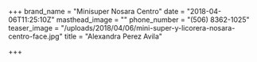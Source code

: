 +++
brand_name = "Minisuper Nosara Centro"
date = "2018-04-06T11:25:10Z"
masthead_image = ""
phone_number = "(506) 8362-1025"
teaser_image = "/uploads/2018/04/06/mini-super-y-licorera-nosara-centro-face.jpg"
title = "Alexandra Perez Avila"

+++

